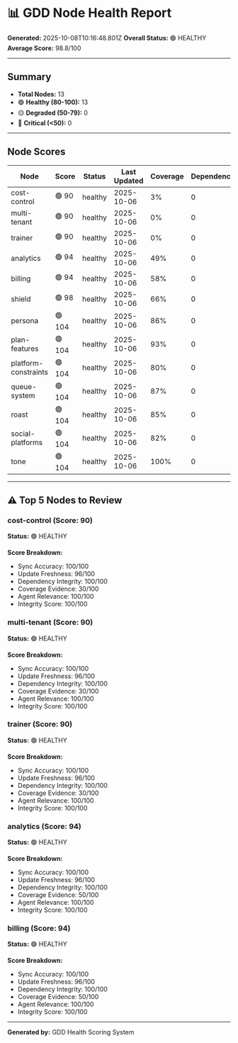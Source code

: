 # 📊 GDD Node Health Report

**Generated:** 2025-10-08T10:16:48.801Z
**Overall Status:** 🟢 HEALTHY
**Average Score:** 98.8/100

---

## Summary

- **Total Nodes:** 13
- 🟢 **Healthy (80-100):** 13
- 🟡 **Degraded (50-79):** 0
- 🔴 **Critical (<50):** 0

---

## Node Scores

| Node | Score | Status | Last Updated | Coverage | Dependencies | Issues |
|------|-------|--------|--------------|----------|--------------|--------|
| cost-control | 🟢 90 | healthy | 2025-10-06 | 3% | 0 | 0 |
| multi-tenant | 🟢 90 | healthy | 2025-10-06 | 0% | 0 | 0 |
| trainer | 🟢 90 | healthy | 2025-10-06 | 0% | 0 | 0 |
| analytics | 🟢 94 | healthy | 2025-10-06 | 49% | 0 | 0 |
| billing | 🟢 94 | healthy | 2025-10-06 | 58% | 0 | 0 |
| shield | 🟢 98 | healthy | 2025-10-06 | 66% | 0 | 0 |
| persona | 🟢 104 | healthy | 2025-10-06 | 86% | 0 | 0 |
| plan-features | 🟢 104 | healthy | 2025-10-06 | 93% | 0 | 0 |
| platform-constraints | 🟢 104 | healthy | 2025-10-06 | 80% | 0 | 0 |
| queue-system | 🟢 104 | healthy | 2025-10-06 | 87% | 0 | 0 |
| roast | 🟢 104 | healthy | 2025-10-06 | 85% | 0 | 0 |
| social-platforms | 🟢 104 | healthy | 2025-10-06 | 82% | 0 | 0 |
| tone | 🟢 104 | healthy | 2025-10-06 | 100% | 0 | 0 |

---

## ⚠️ Top 5 Nodes to Review

### cost-control (Score: 90)

**Status:** 🟢 HEALTHY

**Score Breakdown:**
- Sync Accuracy: 100/100
- Update Freshness: 96/100
- Dependency Integrity: 100/100
- Coverage Evidence: 30/100
- Agent Relevance: 100/100
- Integrity Score: 100/100


### multi-tenant (Score: 90)

**Status:** 🟢 HEALTHY

**Score Breakdown:**
- Sync Accuracy: 100/100
- Update Freshness: 96/100
- Dependency Integrity: 100/100
- Coverage Evidence: 30/100
- Agent Relevance: 100/100
- Integrity Score: 100/100


### trainer (Score: 90)

**Status:** 🟢 HEALTHY

**Score Breakdown:**
- Sync Accuracy: 100/100
- Update Freshness: 96/100
- Dependency Integrity: 100/100
- Coverage Evidence: 30/100
- Agent Relevance: 100/100
- Integrity Score: 100/100


### analytics (Score: 94)

**Status:** 🟢 HEALTHY

**Score Breakdown:**
- Sync Accuracy: 100/100
- Update Freshness: 96/100
- Dependency Integrity: 100/100
- Coverage Evidence: 50/100
- Agent Relevance: 100/100
- Integrity Score: 100/100


### billing (Score: 94)

**Status:** 🟢 HEALTHY

**Score Breakdown:**
- Sync Accuracy: 100/100
- Update Freshness: 96/100
- Dependency Integrity: 100/100
- Coverage Evidence: 50/100
- Agent Relevance: 100/100
- Integrity Score: 100/100


---

**Generated by:** GDD Health Scoring System
